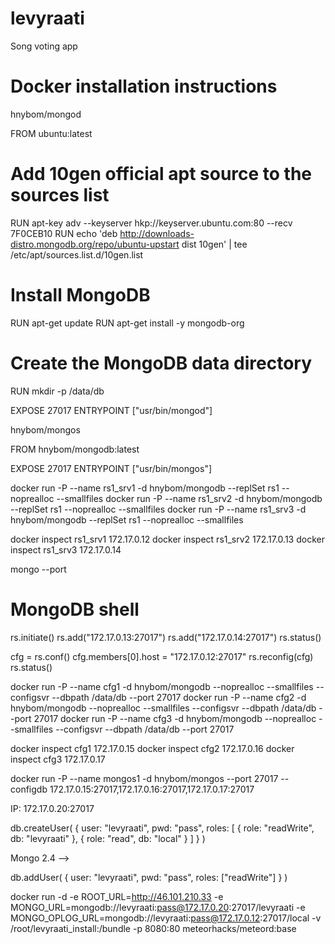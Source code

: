 # levyraati

Song voting app

# Docker installation instructions

hnybom/mongod

FROM ubuntu:latest

# Add 10gen official apt source to the sources list
RUN apt-key adv --keyserver hkp://keyserver.ubuntu.com:80 --recv 7F0CEB10
RUN echo 'deb http://downloads-distro.mongodb.org/repo/ubuntu-upstart dist 10gen' | tee /etc/apt/sources.list.d/10gen.list

# Install MongoDB
RUN apt-get update
RUN apt-get install -y mongodb-org

# Create the MongoDB data directory
RUN mkdir -p /data/db

EXPOSE 27017
ENTRYPOINT ["usr/bin/mongod"]


hnybom/mongos

FROM hnybom/mongodb:latest

EXPOSE 27017
ENTRYPOINT ["usr/bin/mongos"]


docker run -P --name rs1_srv1 -d hnybom/mongodb --replSet rs1 --noprealloc --smallfiles
docker run -P --name rs1_srv2 -d hnybom/mongodb --replSet rs1 --noprealloc --smallfiles
docker run -P --name rs1_srv3 -d hnybom/mongodb --replSet rs1 --noprealloc --smallfiles

docker inspect rs1_srv1
172.17.0.12
docker inspect rs1_srv2
172.17.0.13
docker inspect rs1_srv3
172.17.0.14

mongo --port <port of srv1>

# MongoDB shell

rs.initiate()
rs.add("172.17.0.13:27017")
rs.add("172.17.0.14:27017")
rs.status()

cfg = rs.conf()
cfg.members[0].host = "172.17.0.12:27017"
rs.reconfig(cfg)
rs.status()

docker run -P --name cfg1 -d hnybom/mongodb --noprealloc --smallfiles --configsvr --dbpath /data/db --port 27017
docker run -P --name cfg2 -d hnybom/mongodb --noprealloc --smallfiles --configsvr --dbpath /data/db --port 27017
docker run -P --name cfg3 -d hnybom/mongodb --noprealloc --smallfiles --configsvr --dbpath /data/db --port 27017

docker inspect cfg1
172.17.0.15
docker inspect cfg2
172.17.0.16
docker inspect cfg3
172.17.0.17

docker run -P --name mongos1 -d hnybom/mongos --port 27017 --configdb 172.17.0.15:27017,172.17.0.16:27017,172.17.0.17:27017

IP: 172.17.0.20:27017

db.createUser(
    {
      user: "levyraati",
      pwd: "pass",
      roles: [
         { role: "readWrite", db: "levyraati" },
         { role: "read", db: "local" }
      ]
    }
)

Mongo 2.4 -->

db.addUser(
    {
      user: "levyraati",
      pwd: "pass",
      roles: ["readWrite"]
    }
)


docker run -d -e ROOT_URL=http://46.101.210.33 -e MONGO_URL=mongodb://levyraati:pass@172.17.0.20:27017/levyraati -e MONGO_OPLOG_URL=mongodb://levyraati:pass@172.17.0.12:27017/local -v /root/levyraati_install:/bundle -p 8080:80 meteorhacks/meteord:base

